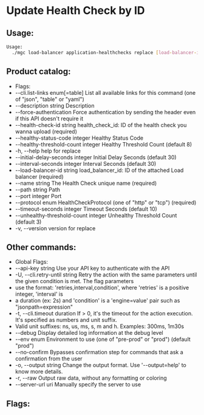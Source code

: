 # Update Health Check by ID

## Usage:
```bash
Usage:
  ./mgc load-balancer application-healthchecks replace [load-balancer-id] [health-check-id] [flags]
```

## Product catalog:
- Flags:
- --cli.list-links enum[=table]         List all available links for this command (one of "json", "table" or "yaml")
- --description string                  Description
- --force-authentication                Force authentication by sending the header even if this API doesn't require it
- --health-check-id string              health_check_id: ID of the health check you wanna upload (required)
- --healthy-status-code integer         Healthy Status Code
- --healthy-threshold-count integer     Healthy Threshold Count (default 8)
- -h, --help                                help for replace
- --initial-delay-seconds integer       Initial Delay Seconds (default 30)
- --interval-seconds integer            Interval Seconds (default 30)
- --load-balancer-id string             load_balancer_id: ID of the attached Load balancer (required)
- --name string                         The Health Check unique name (required)
- --path string                         Path
- --port integer                        Port
- --protocol enum                       HealthCheckProtocol (one of "http" or "tcp") (required)
- --timeout-seconds integer             Timeout Seconds (default 10)
- --unhealthy-threshold-count integer   Unhealthy Threshold Count (default 3)
- -v, --version                             version for replace

## Other commands:
- Global Flags:
- --api-key string           Use your API key to authenticate with the API
- -U, --cli.retry-until string   Retry the action with the same parameters until the given condition is met. The flag parameters
- use the format: 'retries,interval,condition', where 'retries' is a positive integer, 'interval' is
- a duration (ex: 2s) and 'condition' is a 'engine=value' pair such as "jsonpath=expression"
- -t, --cli.timeout duration     If > 0, it's the timeout for the action execution. It's specified as numbers and unit suffix.
- Valid unit suffixes: ns, us, ms, s, m and h. Examples: 300ms, 1m30s
- --debug                    Display detailed log information at the debug level
- --env enum                 Environment to use (one of "pre-prod" or "prod") (default "prod")
- --no-confirm               Bypasses confirmation step for commands that ask a confirmation from the user
- -o, --output string            Change the output format. Use '--output=help' to know more details.
- -r, --raw                      Output raw data, without any formatting or coloring
- --server-url uri           Manually specify the server to use

## Flags:
```bash

```

